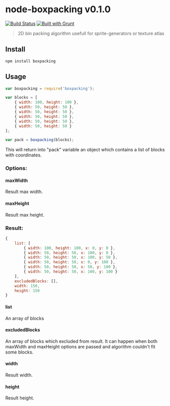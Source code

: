 # node-boxpacking v0.1.0 

[![Build Status](https://travis-ci.org/Poplava/node-boxpacking.png?branch=master)](https://travis-ci.org/Poplava/node-boxpacking)
[![Built with Grunt](https://cdn.gruntjs.com/builtwith.png)](http://gruntjs.com/)

> 2D bin packing algorithm usefull for sprite-generators or texture atlas

## Install

```shell
npm install boxpacking
```

## Usage

```javascript
var boxpacking = require('boxpacking');

var blocks = [
    { width: 100, height: 100 },
    { width: 50, height: 50 },
    { width: 50, height: 50 },
    { width: 50, height: 50 },
    { width: 50, height: 50 },
    { width: 50, height: 50 }
];

var pack = boxpacking(blocks);
```

This will return into "pack" variable an object which contains a list of blocks with coordinates.

### Options:

#### maxWidth

Result max width.

#### maxHeight

Result max height.

### Result:

```javascript
{
    list: [
        { width: 100, height: 100, x: 0, y: 0 },
        { width: 50, height: 50, x: 100, y: 0 },
        { width: 50, height: 50, x: 100, y: 50 },
        { width: 50, height: 50, x: 0, y: 100 },
        { width: 50, height: 50, x: 50, y: 100 },
        { width: 50, height: 50, x: 100, y: 100 }
    ],
    excludedBlocks: [],
    width: 150,
    height: 150
}
```

#### list

An array of blocks

#### excludedBlocks

An array of blocks which excluded from result. It can happen when both maxWidth and maxHeight options are passed and
algorithm couldn't fit some blocks.

#### width

Result width.

#### height

Result height.

